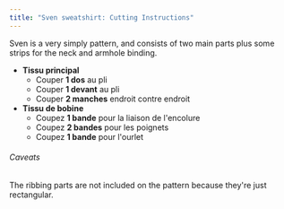 ```yaml
---
title: "Sven sweatshirt: Cutting Instructions"
---
```


Sven is a very simply pattern, and consists of two main parts plus some strips for the neck and armhole binding.

- **Tissu principal**
  - Couper **1 dos** au pli
  - Couper **1 devant** au pli
  - Couper **2 manches** endroit contre endroit
- **Tissu de bobine**
  - Coupez **1 bande** pour la liaison de l'encolure
  - Coupez **2 bandes**  pour les poignets
  - Coupez **1 bande**  pour l'ourlet

<Warning>

###### Caveats

The ribbing parts are not included on the pattern because they're just rectangular.

</Warning>
